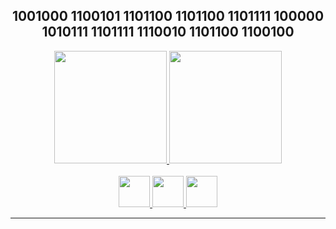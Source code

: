 <div align="center">
  <h2>1001000 1100101 1101100 1101100 1101111 100000 1010111 1101111 1110010 1101100 1100100</h2>
</div>

<div align="center">
  <a href="https://github.com/guilhermeledo" />
  <img height="180em" src="https://github-readme-stats.vercel.app/api?username=guilhermeledo&show_icons=true&theme=tokyonight&include_all_commits=true&count_private=true" />
  <img height="180em" src="https://github-readme-stats.vercel.app/api/top-langs/?username=guilhermeledo&layout=compact&langs_count=7&theme=tokyonight" />
</div>

<br>
<div style="display: inline_block;" align="center">
  <img src="https://github.com/guilhermeledo/guilhermeledo/blob/main/images/python-icon.png" width="50" />
  <img src="https://github.com/guilhermeledo/guilhermeledo/blob/main/images/html-icon.png" width="50" />
  <img src="https://github.com/guilhermeledo/guilhermeledo/blob/main/images/css-icon.png" width="50" />
</div>

---
